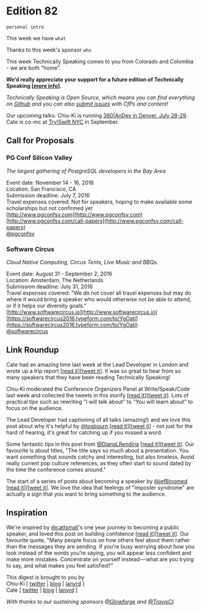 # Edition 82

`personal intro`

This week we have `what`

Thanks to this week's sponsor `who`

This week Technically Speaking comes to you from Colorado and Colombia - we are both "home".  

**We’d really appreciate your support for a future edition of Technically Speaking [[more info](http://www.techspeak.email/sponsorship/)].**  

*Technically Speaking is Open Source, which means you can find everything on [Github](https://github.com/catehstn/technically-speaking/) and you can also [submit issues](https://github.com/catehstn/technically-speaking/issues/new) with CfPs and content!*  

Our upcoming talks: Chiu-Ki is running [360|AnDev in Denver, July 28-29](http://360andev.com/). Cate is co-mc at [Try!Swift NYC](http://www.tryswiftnyc.com/) in September.

## Call for Proposals

### PG Conf Silicon Valley
*The largest gathering of PostgreSQL developers in the Bay Area*

Event date: November 14 - 16, 2016  
Location: San Francisco, CA  
Submission deadline: July 7, 2016  
Travel expenses covered: Not for speakers, hoping to make available some scholarships but not confirmed yet  
[http://www.pgconfsv.com](http://www.pgconfsv.com)  
[http://www.pgconfsv.com/call-papers](http://www.pgconfsv.com/call-papers)  
[@pgconfsv](https://twitter.com/pgconfsv)

### Software Circus
*Cloud Native Computing, Circus Tents, Live Music and BBQs.*

Event date: August 31 - September 2, 2016  
Location: Amsterdam, The Netherlands  
Submission deadline: July 31, 2016  
Travel expenses covered: "We do not cover all travel expenses but may do where it would bring a speaker who would otherwise not be able to attend, or if it helps our diversity goals."  
[http://www.softwarecircus.io](http://www.softwarecircus.io)  
[https://softwarecircus2016.typeform.com/to/YgOatj](https://softwarecircus2016.typeform.com/to/YgOatj)  
[@softwarecircus](https://twitter.com/softwarecircus)


## Link Roundup

Cate had an amazing time last week at the Lead Developer in London and wrote up a trip report [[read it](http://www.catehuston.com/blog/2016/06/28/trip-report-the-…d-developer-2016/)][[tweet it](https://twitter.com/home?status=Trip%20Report%20-%20The%20Lead%20Developer%202016%20-%20http%3A//www.catehuston.com/blog/2016/06/28/trip-report-the-lead-developer-2016/%20/by%20%40catehstn%20/via%20%40techspeakdigest%0A%0A)]. It was so great to hear from so many speakers that they have been reading Technically Speaking!  

Chiu-Ki moderated the Conference Organizers Panel at Write/Speak/Code last week and collected the tweets in this storify [[read it](https://storify.com/chiuki/conference-organizers-panel-2016)][[tweet it](https://twitter.com/home?status=Conference%20Organizers%20Panel%20at%20%40WriteSpeakCode%20by%20%40chiuki%20https%3A//storify.com/chiuki/conference-organizers-panel-2016%20via%20%40techspeakdigest)]. Lots of practical tips such as rewriting "I will talk about" to "You will learn about" to focus on the audience.

The Lead Developer had captioning of all talks (amazing!) and we love this post about why it's helpful by [@tosbourn](http://twitter.com/tosbourn) [[read it](http://tosbourn.com/captioning-at-conferences)][[tweet it](https://twitter.com/home?status=Captioning%20at%20Conferences%20by%20%40tosbourn%20http%3A//tosbourn.com/captioning-at-conferences%20via%20%40techspeakdigest)] - not just for the hard of hearing, it's great for catching up if you missed a word.

Some fantastic tips in this post from [@DianaLRendina](http://twitter.com/DianaLRendina) [[read it](http://renovatedlearning.com/2016/03/14/create-killer-conference-proposal)][[tweet it](https://twitter.com/home?status=How%20to%20Create%20a%20Killer%20Conference%20Proposal%20%7C%20Renovated%20Learning%20by%20%40DianaLRendina%20http%3A//renovatedlearning.com/2016/03/14/create-killer-conference-proposal%20via%20%40techspeakdigest)]. Our favourite is about titles, "The title says so much about a presentation. You want something that sounds catchy and interesting, but also timeless. Avoid really current pop culture references, as they often start to sound dated by the time the conference comes around."

The start of a series of posts about becoming a speaker by [@jefBinomed](http://twitter.com/jefBinomed) [[read it](http://jef.binomed.fr/2016/03/11/2016-03-11-comment-devenir-speaker-part-1)][[tweet it](https://twitter.com/home?status=Comment%20devenir%20speaker%20%3F%20%28Partie%201%29%20%7C%20Binomed%20Blog%20by%20%40jefBinomed%20http%3A//jef.binomed.fr/2016/03/11/2016-03-11-comment-devenir-speaker-part-1%20via%20%40techspeakdigest)]. We love the idea that feelings of "imposter syndrome" are actually a sign that you want to bring something to the audience.


## Inspiration

We're inspired by [@cattsmall](http://twitter.com/cattsmall)'s one year journey to becoming a public speaker, and loved this post on building confidence [[read it](https://medium.com/@cattsmall/how-to-become-a-public-speaker-in-1-year-step-1-build-confidence-253aa61b4d52)][[tweet it](https://twitter.com/home?status=How%20to%20become%20a%20public%20speaker%20in%201%20year%E2%80%8A%E2%80%94%E2%80%8AStep%201%3A%20Build%20Confidence%20by%20%40cattsmall%20http%3A//bit.ly/28ZTSBG%20via%20%40techspeakdigest)]. Our favourite quote, "Many people focus on how others feel about them rather than the messages they are sending. If you’re busy worrying about how you look instead of the words you’re saying, you will appear less confident and make more mistakes. Concentrate on yourself instead — what are you trying to say, and what makes you feel satisfied?"  


This digest is brought to you by  
Chiu-Ki [ [twitter](https://twitter.com/chiuki) | [blog](http://blog.sqisland.com/) | [lanyrd](http://lanyrd.com/profile/chiuki/) ]  
Cate [ [twitter](https://twitter.com/catehstn) | [blog](http://www.catehuston.com/blog/) | [lanyrd](http://lanyrd.com/profile/catehstn/) ]

*With thanks to our sustaining sponsors [@Glowforge](http://twitter.com/glowforge) and [@TravisCI](http://twitter.com/travisci).*
